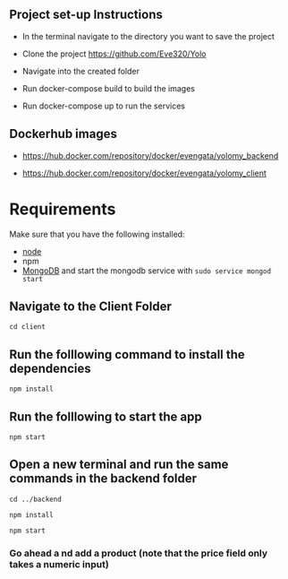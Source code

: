 ## Project set-up Instructions

* In the terminal navigate to the directory you want to save the project

* Clone the project https://github.com/Eve320/Yolo

* Navigate into the created folder

* Run  docker-compose build to build the images

* Run docker-compose up to run the services

## Dockerhub images

* https://hub.docker.com/repository/docker/evengata/yolomy_backend

* https://hub.docker.com/repository/docker/evengata/yolomy_client

# Requirements
Make sure that you have the following installed:
- [node](https://www.digitalocean.com/community/tutorials/how-to-install-node-js-on-ubuntu-18-04) 
- npm 
- [MongoDB](https://docs.mongodb.com/manual/tutorial/install-mongodb-on-ubuntu/) and start the mongodb service with `sudo service mongod start`

## Navigate to the Client Folder 
 `cd client`

## Run the folllowing command to install the dependencies 
 `npm install`

## Run the folllowing to start the app
 `npm start`

## Open a new terminal and run the same commands in the backend folder
 `cd ../backend`

 `npm install`

 `npm start`

 ### Go ahead a nd add a product (note that the price field only takes a numeric input)